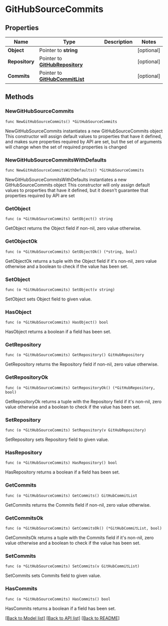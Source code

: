 # GitHubSourceCommits

## Properties

Name | Type | Description | Notes
------------ | ------------- | ------------- | -------------
**Object** | Pointer to **string** |  | [optional] 
**Repository** | Pointer to [**GitHubRepository**](GitHubRepository.md) |  | [optional] 
**Commits** | Pointer to [**GitHubCommitList**](GitHubCommitList.md) |  | [optional] 

## Methods

### NewGitHubSourceCommits

`func NewGitHubSourceCommits() *GitHubSourceCommits`

NewGitHubSourceCommits instantiates a new GitHubSourceCommits object
This constructor will assign default values to properties that have it defined,
and makes sure properties required by API are set, but the set of arguments
will change when the set of required properties is changed

### NewGitHubSourceCommitsWithDefaults

`func NewGitHubSourceCommitsWithDefaults() *GitHubSourceCommits`

NewGitHubSourceCommitsWithDefaults instantiates a new GitHubSourceCommits object
This constructor will only assign default values to properties that have it defined,
but it doesn't guarantee that properties required by API are set

### GetObject

`func (o *GitHubSourceCommits) GetObject() string`

GetObject returns the Object field if non-nil, zero value otherwise.

### GetObjectOk

`func (o *GitHubSourceCommits) GetObjectOk() (*string, bool)`

GetObjectOk returns a tuple with the Object field if it's non-nil, zero value otherwise
and a boolean to check if the value has been set.

### SetObject

`func (o *GitHubSourceCommits) SetObject(v string)`

SetObject sets Object field to given value.

### HasObject

`func (o *GitHubSourceCommits) HasObject() bool`

HasObject returns a boolean if a field has been set.

### GetRepository

`func (o *GitHubSourceCommits) GetRepository() GitHubRepository`

GetRepository returns the Repository field if non-nil, zero value otherwise.

### GetRepositoryOk

`func (o *GitHubSourceCommits) GetRepositoryOk() (*GitHubRepository, bool)`

GetRepositoryOk returns a tuple with the Repository field if it's non-nil, zero value otherwise
and a boolean to check if the value has been set.

### SetRepository

`func (o *GitHubSourceCommits) SetRepository(v GitHubRepository)`

SetRepository sets Repository field to given value.

### HasRepository

`func (o *GitHubSourceCommits) HasRepository() bool`

HasRepository returns a boolean if a field has been set.

### GetCommits

`func (o *GitHubSourceCommits) GetCommits() GitHubCommitList`

GetCommits returns the Commits field if non-nil, zero value otherwise.

### GetCommitsOk

`func (o *GitHubSourceCommits) GetCommitsOk() (*GitHubCommitList, bool)`

GetCommitsOk returns a tuple with the Commits field if it's non-nil, zero value otherwise
and a boolean to check if the value has been set.

### SetCommits

`func (o *GitHubSourceCommits) SetCommits(v GitHubCommitList)`

SetCommits sets Commits field to given value.

### HasCommits

`func (o *GitHubSourceCommits) HasCommits() bool`

HasCommits returns a boolean if a field has been set.


[[Back to Model list]](../README.md#documentation-for-models) [[Back to API list]](../README.md#documentation-for-api-endpoints) [[Back to README]](../README.md)


